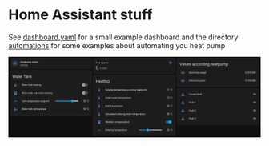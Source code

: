 # Home Assistant stuff

See [dashboard.yaml](dashboard.yaml) for a small example dashboard and the directory [automations](automations) for some examples about automating you heat pump

![Example dashboard](../pictures/heatpump_dashboard.png)
